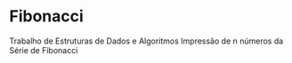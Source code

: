 # Fibonacci
Trabalho de Estruturas de Dados e Algoritmos
Impressão de n números da Série de Fibonacci
